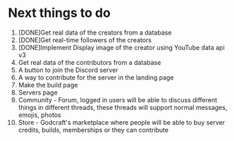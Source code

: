 # Next things to do

1. [DONE]Get real data of the creators from a database
2. [DONE]Get real-time followers of the creators
3. [DONE]Implement Display image of the creator using YouTube data api v3
4. Get real data of the contributors from a database
5. A button to join the Discord server
6. A way to contribute for the server in the landing page
7. Make the build page
8. Servers page
9. Community - Forum, logged in users will be able to discuss different things in different threads, these threads will support normal messages, emojis, photos
10. Store - Godcraft's marketplace where people will be able to buy server credits, builds, memberships or they can contribute
